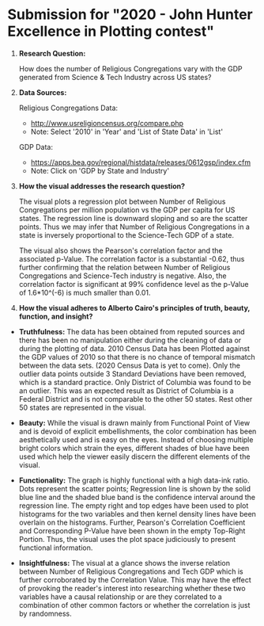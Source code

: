 # Submission for "2020 - John Hunter Excellence in Plotting contest"

1. **Research Question:**

    How does the number of Religious Congregations vary with the GDP generated from Science & Tech Industry across US states?

2. **Data Sources:**

    Religious Congregations Data:
    - http://www.usreligioncensus.org/compare.php
    - Note: Select '2010' in 'Year' and 'List of State Data' in 'List'

    GDP Data:
    - https://apps.bea.gov/regional/histdata/releases/0612gsp/index.cfm
    - Note: Click on 'GDP by State and Industry'
  
3. **How the visual addresses the research question?**

    The visual plots a regression plot between Number of Religious Congregations per million population vs the GDP per capita for US states. The regression line is downward sloping and so are the scatter points. Thus we may infer that Number of Religious Congregations in a state is inversely proportional to the Science-Tech GDP of a state.

    The visual also shows the Pearson's correlation factor and the associated p-Value. The correlation factor is a substantial -0.62, thus further confirming that the relation between Number of Religious Congregations and Science-Tech industry is negative. Also, the correlation factor is significant at 99% confidence level as the p-Value of 1.6*10^(-6) is much smaller than 0.01.

  
4. **How the visual adheres to Alberto Cairo's principles of truth, beauty, function, and insight?**
       
- **Truthfulness:** The data has been obtained from reputed sources and there has been no manipulation either during the cleaning of data or during the plotting of data. 2010 Census Data has been Plotted against the GDP values of 2010 so that there is no chance of temporal mismatch between the data sets. (2020 Census Data is yet to come). Only the outlier data points outside 3 Standard Deviations have been removed, which is a standard practice. Only District of Columbia was found to be an outlier. This was an expected result as District of Columbia is a Federal District and is not comparable to the other 50 states. Rest other 50 states are represented in the visual.

- **Beauty:** While the visual is drawn mainly from Functional Point of View and is devoid of explicit embellishments, the color combination has been aesthetically used and is easy on the eyes. Instead of choosing multiple bright colors which strain the eyes, different shades of blue have been used which help the viewer easily discern the different elements of the visual.

- **Functionality:** The graph is highly functional with a high data-ink ratio. Dots represent the scatter points; Regression line is shown by the solid blue line and the shaded blue band is the confidence interval around the regression line. The empty right and top edges have been used to plot histograms for the two variables and then kernel density lines have been overlain on the histograms. Further, Pearson's Correlation Coefficient and Corresponding P-Value have been shown in the empty Top-Right Portion. Thus, the visual uses the plot space judiciously to present functional information.

- **Insightfulness:** The visual at a glance shows the inverse relation between Number of Religious Congregations and Tech GDP which is further corroborated by the Correlation Value. This may have the effect of provoking the reader's interest into researching whether these two variables have a causal relationship or are they correlated to a combination of other common factors or whether the correlation is just by randomness.
